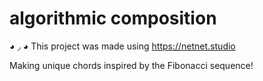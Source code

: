 # algorithmic composition
◕ ◞ ◕ This project was made using https://netnet.studio

Making unique chords inspired by the Fibonacci sequence!
